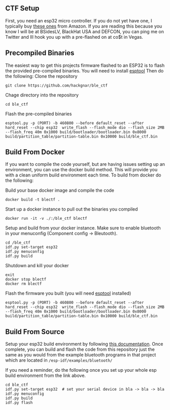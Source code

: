 ## CTF Setup 

First, you need an esp32 micro controller.  If you do not yet have one, I typically buy [these ones](https://www.amazon.com/HiLetgo%C2%AE-ESP-WROOM-32-Development-Microcontroller-Integrated/dp/B0718T232Z/ref=sr_1_4?ie=UTF8&qid=1525458705&sr=8-4&keywords=esp32) from Amazon.  If you are reading this because you know I will be at BSidesLV, BlackHat USA and DEFCON, you can ping me on Twitter and Ill hook you up with a pre-flashed on at co$t in Vegas.

## Precompiled Binaries

The easiest way to get this projects firmware flashed to an ESP32 is to flash the provided pre-compiled binaries. You will need to install [esptool](https://github.com/espressif/esptool)  Then  do the following:
Clone the repository
```
git clone https://github.com/hackgnar/ble_ctf
```


Chage directory into the repository
```
cd ble_ctf
```

Flash the pre-compiled binaries
```
esptool.py -p (PORT) -b 460800 --before default_reset --after hard_reset --chip esp32  write_flash --flash_mode dio --flash_size 2MB --flash_freq 40m 0x1000 build/bootloader/bootloader.bin 0x8000 build/partition_table/partition-table.bin 0x10000 build/ble_ctf.bin
```

## Build From Docker

If you want to compile the code yourself, but are having issues setting up an environment, you can use the docker build method.  This will provide you with a clean uniform build environment each time.  To build from docker do the following:

Build your base docker image and compile the code
```
docker build -t blectf .
```

Start up a docker instance to pull out the binaries you compiled
```
docker run -it -v ./:/ble_ctf blectf
```

Setup and build from your docker instance. Make sure to enable bluetooth in your menuconfig (Component config -> Bleutooth).
```
cd /ble_ctf
idf.py set-target esp32
idf.py menuconfig
idf.py build
```

Shutdown and kill your docker
```
exit
docker stop blectf
docker rm blectf
```

Flash the firmware you built (you will need [esptool](https://github.com/espressif/esptool) installed)
```
esptool.py -p (PORT) -b 460800 --before default_reset --after hard_reset --chip esp32  write_flash --flash_mode dio --flash_size 2MB --flash_freq 40m 0x1000 build/bootloader/bootloader.bin 0x8000 build/partition_table/partition-table.bin 0x10000 build/ble_ctf.bin
```

## Build From Source

Setup your esp32 build environment by following [this documentation](http://esp-idf.readthedocs.io/en/latest/get-started/#setup-toolchain).  Once complete, you can build and flash the code from this repository just the same as you would from the example bluetooth programs in that project which are located in ```/esp-idf/examples/bluetooth/```

If you need a reminder, do the following once you set up your whole esp build environment from the link above.
````
cd ble_ctf
idf.py set-target esp32  # set your serial device in bla -> bla -> bla
idf.py menuconfig
idf.py build
idf.py flash
````
